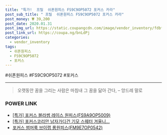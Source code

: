 ```yaml
--- 
title: "특가!  프릴  쉬폰원피스 FS9C9OP5072 포커스 카라" 
post_sub_title: " 프릴  쉬폰원피스 FS9C9OP5072 포커스 카라" 
post_money: ₩ 39,200 
post_date: 2020.01.31 
post_img_url: https://static.coupangcdn.com/image/vendor_inventory/fdbf/6ef9077653175f9b48a1606a34f245b1858eda2c307a82e0c61f9a503961.jpg 
post_link_url: https://coupa.ng/bnLdPj 
categories: 
  - vendor_inventory 
tags: 
  - 쉬폰원피스 
  - FS9C9OP5072 
  - 포커스 
--- 
```

  #쉬폰원피스 #FS9C9OP5072 #포커스 
<hr> 

> 오랫동안 꿈을 그리는 사람은 마침내 그 꿈을 닮아 간다, – 앙드레 말로 


### POWER LINK

* <a href="https://blog.naver.com/santokki14/221792002652" target="_blank">[특가] 포커스 블라썸 레이스 원피스(FS9A9OP5009)</a>
* <a href="https://blog.naver.com/sakai111/221785944891" target="_blank">[특가] 포커스코리안 남자가디건 기모 스웨터 겨울니...</a>
* <a href="https://blog.naver.com/fasyy4321/221791350601" target="_blank">포커스 썸머룩 브이랩 롱원피스(FM9E7OP0542)</a>
